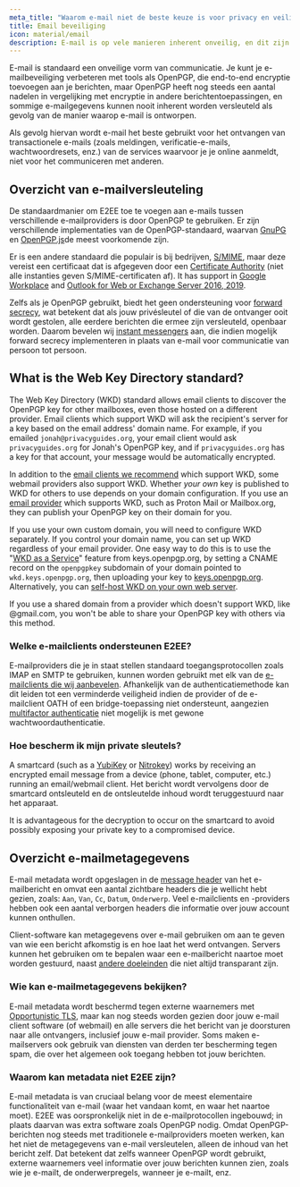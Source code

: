 ```yaml
---
meta_title: "Waarom e-mail niet de beste keuze is voor privacy en veiligheid - Privacy Guides"
title: Email beveiliging
icon: material/email
description: E-mail is op vele manieren inherent onveilig, en dit zijn enkele van de redenen waarom het niet onze eerste keuze is voor veilige communicatie.
---
```


E-mail is standaard een onveilige vorm van communicatie. Je kunt je e-mailbeveiliging verbeteren met tools als OpenPGP, die end-to-end encryptie toevoegen aan je berichten, maar OpenPGP heeft nog steeds een aantal nadelen in vergelijking met encryptie in andere berichtentoepassingen, en sommige e-mailgegevens kunnen nooit inherent worden versleuteld als gevolg van de manier waarop e-mail is ontworpen.

Als gevolg hiervan wordt e-mail het beste gebruikt voor het ontvangen van transactionele e-mails (zoals meldingen, verificatie-e-mails, wachtwoordresets, enz.) van de services waarvoor je je online aanmeldt, niet voor het communiceren met anderen.

## Overzicht van e-mailversleuteling

De standaardmanier om E2EE toe te voegen aan e-mails tussen verschillende e-mailproviders is door OpenPGP te gebruiken. Er zijn verschillende implementaties van de OpenPGP-standaard, waarvan [GnuPG](https://en.wikipedia.org/wiki/GNU_Privacy_Guard) en [OpenPGP.js](https://openpgpjs.org)de meest voorkomende zijn.

Er is een andere standaard die populair is bij bedrijven, [S/MIME](https://en.wikipedia.org/wiki/S/MIME), maar deze vereist een certificaat dat is afgegeven door een [Certificate Authority](https://en.wikipedia.org/wiki/Certificate_authority) (niet alle instanties geven S/MIME-certificaten af). It has support in [Google Workplace](https://support.google.com/a/topic/9061730) and [Outlook for Web or Exchange Server 2016, 2019](https://support.office.com/article/encrypt-messages-by-using-s-mime-in-outlook-on-the-web-878c79fc-7088-4b39-966f-14512658f480).

Zelfs als je OpenPGP gebruikt, biedt het geen ondersteuning voor [forward secrecy](https://en.wikipedia.org/wiki/Forward_secrecy), wat betekent dat als jouw privésleutel of die van de ontvanger ooit wordt gestolen, alle eerdere berichten die ermee zijn versleuteld, openbaar worden. Daarom bevelen wij [instant messengers](../real-time-communication.md) aan, die indien mogelijk forward secrecy implementeren in plaats van e-mail voor communicatie van persoon tot persoon.

## What is the Web Key Directory standard?

The Web Key Directory (WKD) standard allows email clients to discover the OpenPGP key for other mailboxes, even those hosted on a different provider. Email clients which support WKD will ask the recipient's server for a key based on the email address' domain name. For example, if you emailed `jonah@privacyguides.org`, your email client would ask `privacyguides.org` for Jonah's OpenPGP key, and if `privacyguides.org` has a key for that account, your message would be automatically encrypted.

In addition to the [email clients we recommend](../email-clients.md) which support WKD, some webmail providers also support WKD. Whether *your own* key is published to WKD for others to use depends on your domain configuration. If you use an [email provider](../email.md#openpgp-compatible-services) which supports WKD, such as Proton Mail or Mailbox.org, they can publish your OpenPGP key on their domain for you.

If you use your own custom domain, you will need to configure WKD separately. If you control your domain name, you can set up WKD regardless of your email provider. One easy way to do this is to use the "[WKD as a Service](https://keys.openpgp.org/about/usage#wkd-as-a-service)" feature from keys.openpgp.org, by setting a CNAME record on the `openpgpkey` subdomain of your domain pointed to `wkd.keys.openpgp.org`, then uploading your key to [keys.openpgp.org](https://keys.openpgp.org). Alternatively, you can [self-host WKD on your own web server](https://wiki.gnupg.org/WKDHosting).

If you use a shared domain from a provider which doesn't support WKD, like @gmail.com, you won't be able to share your OpenPGP key with others via this method.

### Welke e-mailclients ondersteunen E2EE?

E-mailproviders die je in staat stellen standaard toegangsprotocollen zoals IMAP en SMTP te gebruiken, kunnen worden gebruikt met elk van de [e-mailclients die wij aanbevelen](../email-clients.md). Afhankelijk van de authenticatiemethode kan dit leiden tot een verminderde veiligheid indien de provider of de e-mailclient OATH of een bridge-toepassing niet ondersteunt, aangezien [multifactor authenticatie](/basics/multi-factor-authentication/) niet mogelijk is met gewone wachtwoordauthenticatie.

### Hoe bescherm ik mijn private sleutels?

A smartcard (such as a [YubiKey](https://support.yubico.com/hc/articles/360013790259-Using-Your-YubiKey-with-OpenPGP) or [Nitrokey](../security-keys.md#nitrokey)) works by receiving an encrypted email message from a device (phone, tablet, computer, etc.) running an email/webmail client. Het bericht wordt vervolgens door de smartcard ontsleuteld en de ontsleutelde inhoud wordt teruggestuurd naar het apparaat.

It is advantageous for the decryption to occur on the smartcard to avoid possibly exposing your private key to a compromised device.

## Overzicht e-mailmetagegevens

E-mail metadata wordt opgeslagen in de [message header](https://en.wikipedia.org/wiki/Email#Message_header) van het e-mailbericht en omvat een aantal zichtbare headers die je wellicht hebt gezien, zoals: `Aan`, `Van`, `Cc`, `Datum`, `Onderwerp`. Veel e-mailclients en -providers hebben ook een aantal verborgen headers die informatie over jouw account kunnen onthullen.

Client-software kan metagegevens over e-mail gebruiken om aan te geven van wie een bericht afkomstig is en hoe laat het werd ontvangen. Servers kunnen het gebruiken om te bepalen waar een e-mailbericht naartoe moet worden gestuurd, naast [andere doeleinden](https://en.wikipedia.org/wiki/Email#Message_header) die niet altijd transparant zijn.

### Wie kan e-mailmetagegevens bekijken?

E-mail metadata wordt beschermd tegen externe waarnemers met [Opportunistic TLS](https://en.wikipedia.org/wiki/Opportunistic_TLS), maar kan nog steeds worden gezien door jouw e-mail client software (of webmail) en alle servers die het bericht van je doorsturen naar alle ontvangers, inclusief jouw e-mail provider. Soms maken e-mailservers ook gebruik van diensten van derden ter bescherming tegen spam, die over het algemeen ook toegang hebben tot jouw berichten.

### Waarom kan metadata niet E2EE zijn?

E-mail metadata is van cruciaal belang voor de meest elementaire functionaliteit van e-mail (waar het vandaan komt, en waar het naartoe moet). E2EE was oorspronkelijk niet in de e-mailprotocollen ingebouwd; in plaats daarvan was extra software zoals OpenPGP nodig. Omdat OpenPGP-berichten nog steeds met traditionele e-mailproviders moeten werken, kan het niet de metagegevens van e-mail versleutelen, alleen de inhoud van het bericht zelf. Dat betekent dat zelfs wanneer OpenPGP wordt gebruikt, externe waarnemers veel informatie over jouw berichten kunnen zien, zoals wie je e-mailt, de onderwerpregels, wanneer je e-mailt, enz.
